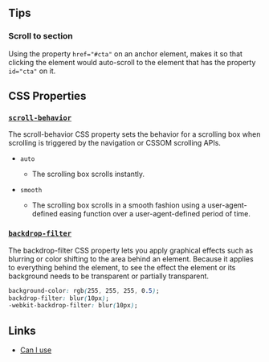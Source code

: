## Tips

### Scroll to section

Using the property `href="#cta"` on an anchor element, makes it so that clicking the element would auto-scroll to the element that has the property `id="cta"` on it.

## CSS Properties

### [`scroll-behavior`](https://developer.mozilla.org/en-US/docs/Web/CSS/scroll-behavior)

The scroll-behavior CSS property sets the behavior for a scrolling box when scrolling is triggered by the navigation or CSSOM scrolling APIs.

- `auto`

  - The scrolling box scrolls instantly.

- `smooth`
  - The scrolling box scrolls in a smooth fashion using a user-agent-defined easing function over a user-agent-defined period of time.

### [`backdrop-filter`](https://developer.mozilla.org/en-US/docs/Web/CSS/backdrop-filter)

The backdrop-filter CSS property lets you apply graphical effects such as blurring or color shifting to the area behind an element. Because it applies to everything behind the element, to see the effect the element or its background needs to be transparent or partially transparent.

```css
background-color: rgb(255, 255, 255, 0.5);
backdrop-filter: blur(10px);
-webkit-backdrop-filter: blur(10px);
```

## Links

- [Can I use](https://caniuse.com/)
